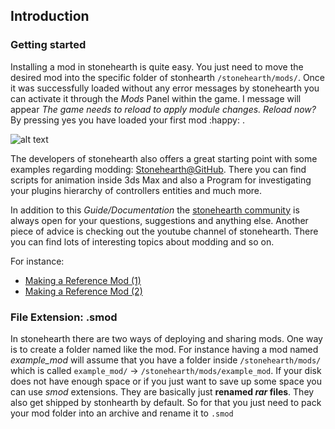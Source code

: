 ## Introduction
### Getting started
Installing a mod in stonehearth is quite easy. You just need to move the desired mod into the specific folder of stonhearth `/stonehearth/mods/`.
Once it was successfully loaded without any error messages by stonehearth you can activate it through the *Mods* Panel within the game. I message will appear *The game needs to reload to apply module changes. Reload now?* By pressing yes you have loaded your first mod :happy: .

![alt text][mods_view]

The developers of stonehearth also offers a great starting point with some examples regarding modding: [Stonehearth@GitHub](https://github.com/stonehearth). There you can find scripts for animation inside 3ds Max and also a Program for investigating your plugins hierarchy of controllers entities and much more.

In addition to this *Guide/Documentation* the [stonehearth community](https://discourse.stonehearth.net/) is always open for your questions, suggestions and anything else. Another piece of advice is checking out the youtube channel of stonehearth. There you can find lots of interesting topics about modding and so on.

For instance:
- [Making a Reference Mod (1)](https://www.youtube.com/watch?v=KxwZTJhcwhY)
- [Making a Reference Mod (2)](https://www.youtube.com/watch?v=xMRiMo1C1es&t=3329s)

### File Extension: .smod

In stonehearth there are two ways of deploying and sharing mods. One way is to create a folder named like the mod. For instance having a mod named *example_mod* will assume that you have a folder inside `/stonehearth/mods/` which is called `example_mod/` -> `/stonehearth/mods/example_mod`.
If your disk does not have enough space or if you just want to save up some space you can use *smod* extensions. They are basically just **renamed *rar* files**. They also get shipped by stonhearth by default. So for that you just need to pack your mod folder into an archive and rename it to `.smod`

[mods_view]: ./resources/mods_view.png "Mods Activation Panel"
